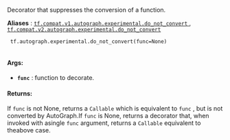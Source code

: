 Decorator that suppresses the conversion of a function.

**Aliases** : [ `tf.compat.v1.autograph.experimental.do_not_convert` ](/api_docs/python/tf/autograph/experimental/do_not_convert), [ `tf.compat.v2.autograph.experimental.do_not_convert` ](/api_docs/python/tf/autograph/experimental/do_not_convert)

```
 tf.autograph.experimental.do_not_convert(func=None)
 
```

#### Args:
- **`func`** : function to decorate.


#### Returns:
If  `func`  is not None, returns a  `Callable`  which is equivalent to `func` , but is not converted by AutoGraph.If  `func`  is None, returns a decorator that, when invoked with asingle  `func`  argument, returns a  `Callable`  equivalent to theabove case.


